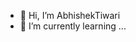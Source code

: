 - 👋 Hi, I’m AbhishekTiwari
- 🌱 I’m currently learning ...

<!---
AbhishekTiwari0143/AbhishekTiwari0143 is a ✨ special ✨ repository because its `README.md` (this file) appears on your GitHub profile.
You can click the Preview link to take a look at your changes.
--->
